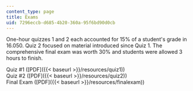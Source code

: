 ```yaml
---
content_type: page
title: Exams
uid: 7296eccb-d685-4b20-360a-95f6bd90d0cb
---
```


One-hour quizzes 1 and 2 each accounted for 15% of a student's grade in 16.050. Quiz 2 focused on material introduced since Quiz 1. The comprehensive final exam was worth 30% and students were allowed 3 hours to finish.

Quiz #1 ([PDF]({{< baseurl >}}/resources/quiz1))  
Quiz #2 ([PDF]({{< baseurl >}}/resources/quiz2))  
Final Exam ([PDF]({{< baseurl >}}/resources/finalexam))